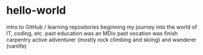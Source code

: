# hello-world
intro to GitHub / learning repositories
beginning my journey into the world of IT, coding, etc.
past education was an MDiv
past vocation was finish carpentry
active adventurer (mostly rock climbing and skiing) and wanderer (vanlife)
